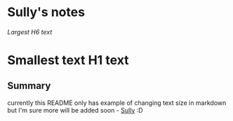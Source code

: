# Sully's notes
###### Largest H6 text
# Smallest text H1 text


## Summary 

currently this README only has example of changing text size in markdown but I'm sure more will be added soon - 
[Sully](https://github.com/RSA000) :D

